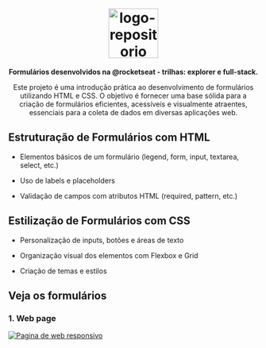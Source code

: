 
<h1 align="center"> <img src="https://github.com/user-attachments/assets/fed26066-6fc6-40a4-9143-481545600d5d" alt="logo-repositorio" height="100" widht="100" /></h1> 
<p align="center"> <b>Formulários desenvolvidos na @rocketseat - trilhas: explorer e full-stack.</b></p>
<p align="center">Este projeto é uma introdução prática ao desenvolvimento de formulários utilizando HTML e CSS. O objetivo é fornecer uma base sólida para a criação de formulários eficientes, acessíveis e visualmente atraentes, essenciais para a coleta de dados em diversas aplicações web.

</p>

## Estruturação de Formulários com HTML

- Elementos básicos de um formulário (legend, form, input, textarea, select, etc.)
 
- Uso de labels e placeholders
- Validação de campos com atributos HTML (required, pattern, etc.)

## Estilização de Formulários com CSS

- Personalização de inputs, botões e áreas de texto
  
- Organização visual dos elementos com Flexbox e Grid
  
- Criação de temas e estilos

## Veja os formulários
  ### 1. Web page
  <a href="https://event-form-nine.vercel.app/"><img src="https://github.com/user-attachments/assets/35ee6b5d-9774-487a-94c5-3a9bf3dd5251" alt="Pagina de web responsivo"/></a>
